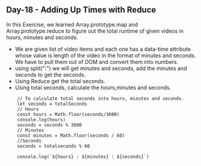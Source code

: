 ## Day-18 -  Adding Up Times with Reduce

In this Exercise, we learned Array.prototype.map and Array.prototype.reduce to figure out the total runtime of given videos in hours, minutes and seconds.

- We are given list of video items and each one has a data-time attribute whose value is length of the video in the format of minutes and seconds. We have to pull them out of DOM and convert them into numbers.
- using split(":") we will get minutes and seconds, add the minutes and seconds to get the seconds.
- Using Reduce get the total seconds.
- Using total seconds, calculate the hours,minutes and seconds.

```
    // To calculate total seconds into hours, minutes and seconds.
    let seconds = totalSeconds
    // Hours
    const hours = Math.floor(seconds/3600)
    console.log(hours)
    seconds = seconds % 3600
    // Minutes
    const minutes = Math.floor(seconds / 60)
    //Seconds
    seconds = totalseconds % 60

    console.log(`${hours} : ${minutes} : ${seconds}`)

```